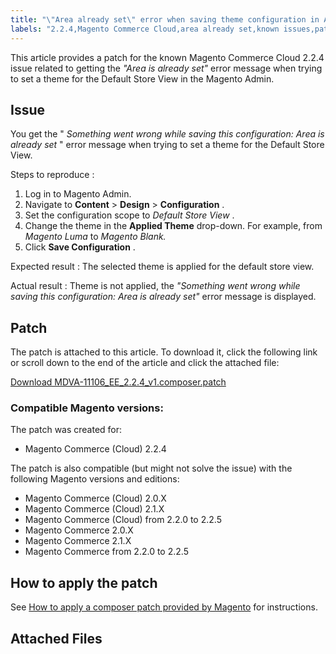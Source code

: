 ```yaml
---
title: "\"Area already set\" error when saving theme configuration in Admin"
labels: "2.2.4,Magento Commerce Cloud,area already set,known issues,patch,theme,troubleshooting"
---
```


This article provides a patch for the known Magento Commerce Cloud 2.2.4 issue related to getting the *"Area is already set"* error message when trying to set a theme for the Default Store View in the Magento Admin.

## Issue

You get the " *Something went wrong while saving this configuration: Area is already set* " error message when trying to set a theme for the Default Store View.

 <span class="wysiwyg-underline">Steps to reproduce</span> :

1. Log in to Magento Admin.
1. Navigate to **Content** > **Design** > **Configuration** .
1. Set the configuration scope to *Default Store View* .
1. Change the theme in the **Applied Theme** drop-down. For example, from *Magento Luma* to *Magento Blank.* 
1. Click **Save Configuration** .

 <span class="wysiwyg-underline">Expected result</span> : The selected theme is applied for the default store view.

 <span class="wysiwyg-underline">Actual result</span> : Theme is not applied, the *"Something went wrong while saving this configuration: Area is already set"* error message is displayed.

## Patch

The patch is attached to this article. To download it, click the following link or scroll down to the end of the article and click the attached file:

 [Download MDVA-11106\_EE\_2.2.4\_v1.composer.patch](assets/MDVA-11106_EE_2.2.4_v1.composer.patch.zip) 

### Compatible Magento versions:

The patch was created for:

* Magento Commerce (Cloud) 2.2.4

The patch is also compatible (but might not solve the issue) with the following Magento versions and editions:

* Magento Commerce (Cloud) 2.0.X
* Magento Commerce (Cloud) 2.1.X
* Magento Commerce (Cloud) from 2.2.0 to 2.2.5
* Magento Commerce 2.0.X
* Magento Commerce 2.1.X
* Magento Commerce from 2.2.0 to 2.2.5

## How to apply the patch

See [How to apply a composer patch provided by Magento](https://support.magento.com/hc/en-us/articles/360028367731) for instructions.

## Attached Files
